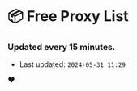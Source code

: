 # :package: Free Proxy List
### Updated every 15 minutes.

- Last updated: `2024-05-31 11:29`

:heart:
